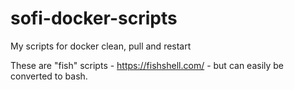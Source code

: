 # sofi-docker-scripts
My scripts for docker clean, pull and restart

These are "fish" scripts - https://fishshell.com/ - but can easily be converted to bash.
